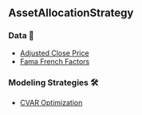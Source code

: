 ## AssetAllocationStrategy

### Data 📃
- [Adjusted Close Price](./_00_Data/adjClose.csv)
- [Fama French Factors](./_00_Data/factors.csv)

### Modeling Strategies 🛠
- [CVAR Optimization](./_01_Model/model.md)
